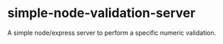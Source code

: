 # simple-node-validation-server
A simple node/express server to perform a specific numeric validation.
